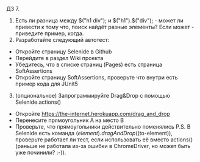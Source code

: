 ДЗ 7.
1. Есть ли разница между $("h1 div"); и $("h1").$("div"); - может ли привести к тому что, поиск найдёт разные элементы?
Если может - приведите пример, когда.
2. Разработайте следующий автотест:
 - Откройте страницу Selenide в Github
 - Перейдите в раздел Wiki проекта
 - Убедитесь, что в списке страниц (Pages) есть страница SoftAssertions
 - Откройте страницу SoftAssertions, проверьте что внутри есть пример кода для JUnit5
 3. (опциональное) Запрограммируйте Drag&Drop с помощью Selenide.actions()
 - Откройте https://the-internet.herokuapp.com/drag_and_drop
 - Перенесите прямоугольник А на место В
 - Проверьте, что прямоугольники действительно поменялись
P.S. В Selenide есть команда $(element).dragAndDrop($(to-element)), проверьте работает ли тест, если использовать её вместо actions()
(раньше не работала из-за ошибки в ChromeDriver, но может быть уже починили? :-)).
